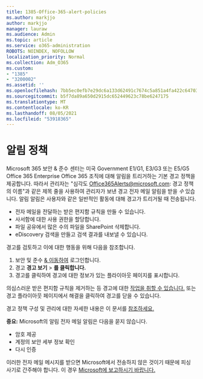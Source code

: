 ```yaml
---
title: 1385-Office-365-alert-policies
ms.author: markjjo
author: markjjo
manager: lauraw
ms.audience: Admin
ms.topic: article
ms.service: o365-administration
ROBOTS: NOINDEX, NOFOLLOW
localization_priority: Normal
ms.collection: Adm_O365
ms.custom:
- "1385"
- "3200002"
ms.assetid: ''
ms.openlocfilehash: 7bb5ec0efb7e29dc6a133d62491c7674c5a851a4fa422c647035aeaa0dbcd8d5
ms.sourcegitcommit: b5f7da89a650d2915dc652449623c78be6247175
ms.translationtype: MT
ms.contentlocale: ko-KR
ms.lasthandoff: 08/05/2021
ms.locfileid: "53918365"
---
```

# <a name="alert-policies"></a>알림 정책

Microsoft 365 보안 & 준수 센터는 미국 [](https://docs.microsoft.com/microsoft-365/compliance/alert-policies#default-alert-policies) Government E1/G1, E3/G3 또는 E5/G5 Office 365 Enterprise Office 365 조직에 대해 알림을 트리거하는 기본 경고 정책을 제공합니다. 따라서 관리자는 "심각도 Office365Alerts@microsoft.com: 경고 정책의 이름"과 같은 제목 줄을 사용하여 관리자가 보낸 경고 전자 메일 알림을 받을 *수* 있습니다. 알림 알림은 사용자와 같은 일반적인 활동에 대해 경고가 트리거될 때 전송됩니다.

- 전자 메일을 전달하는 받은 편지함 규칙을 만들 수 있습니다.
- 사서함에 대한 사용 권한을 할당합니다.
- 파일 공유에서 많은 수의 파일을 SharePoint 삭제합니다.
- eDiscovery 검색을 만들고 검색 결과를 내보낼 수 있습니다.

경고를 검토하고 이에 대한 행동을 위해 다음을 참조합니다.

1. 보안 및 준수 [& 이동하여](https://protection.office.com) 로그인합니다.
2. 경고 **경고 보기**  >  **를 클릭합니다.**
3. 경고를 클릭하여 경고에 대한 정보가 있는 플라이아웃 페이지를 표시합니다.

의심스러운 받은 편지함 규칙을 제거하는 등 경고에 대한 [작업을 취할 수 있습니다.](https://docs.microsoft.com/microsoft-365/security/office-365-security/responding-to-a-compromised-email-account) 또는 경고 플라이아웃 페이지에서  해결을 클릭하여 경고를 닫을 수 있습니다.

경고 정책 구성 및 관리에 대한 자세한 내용은 이 문서를 [참조하세요.](https://docs.microsoft.com/microsoft-365/compliance/alert-policies)

**중요:** Microsoft의 알림 전자 메일 알림은 다음을 묻지 않습니다.

- 암호 제공
- 계정의 보안 세부 정보 확인
- 다시 인증

이러한 전자 메일 메시지를 받으면 Microsoft에서 전송하지 않은 것이기 때문에 피싱 사기로 간주해야 합니다. 이 경우 [Microsoft에 보고하시기 바랍니다.](https://docs.microsoft.com/microsoft-365/security/office-365-security/report-junk-email-and-phishing-scams-in-outlook-on-the-web-eop)
